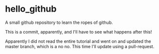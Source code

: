 # hello_github
A small github repository to learn the ropes of github.

This is a commit, apparently, and I'll have to see what happens after this!

Apparently I did not read the entire tutorial and went on and updated the master branch, which is a no no. This time I'll update using a pull-request.
